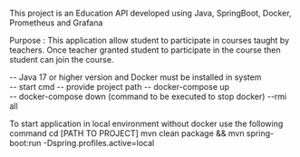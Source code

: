 This project is an Education API developed using Java, SpringBoot, Docker, Prometheus and Grafana

Purpose :
This application allow student to participate in courses taught by teachers. Once teacher granted student
to participate in the course then student can join the course.

-- Java 17 or higher version and Docker must be installed in system   
-- start cmd 
-- provide project path 
-- docker-compose up  
-- docker-compose down (command to be executed to stop docker) --rmi all


To start application in local environment without docker
use the following command
cd [PATH TO PROJECT]
mvn clean package  && mvn spring-boot:run -Dspring.profiles.active=local


